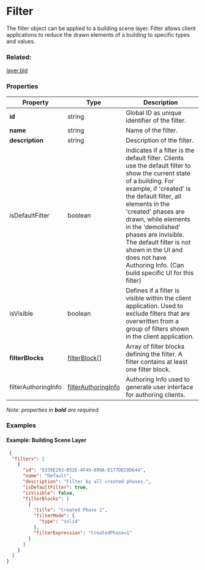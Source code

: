 # Filter

The filter object can be applied to a building scene layer. Filter allows client applications to reduce the drawn elements of a building to specific types and values.

### Related:

[layer.bld](layer.bld.md)
### Properties

| Property | Type | Description |
| --- | --- | --- |
| **id** | string | Global ID as unique identifier of the filter. |
| **name** | string | Name of the filter. |
| **description** | string | Description of the filter. |
| isDefaultFilter | boolean | Indicates if a filter is the default filter. Clients use the default filter to show the current state of a building. For example, if 'created' is the default filter, all elements in the 'created' phases are drawn, while elements in the 'demolished' phases are invisible.  The default filter is not shown in the UI and does not have Authoring Info. (Can build specific UI for this filter) |
| isVisible | boolean | Defines if a filter is visible within the client application. Used to exclude filters that are overwritten from a group of filters shown in the client application. |
| **filterBlocks** | [filterBlock](filterBlock.bld.md)[] | Array of filter blocks defining the filter. A filter contains at least one filter block. |
| filterAuthoringInfo | [filterAuthoringInfo](filterAuthoringInfo.bld.md) | Authoring Info used to generate user interface for authoring clients. |

*Note: properties in **bold** are required*

### Examples 

#### Example: Building Scene Layer 

```json
 {
  "filters": [
    {
      "id": "6339E293-B52E-4F49-899A-E177DEC0D644",
      "name": "Default",
      "description": "Filter by all created phases.",
      "isDefaultFilter": true,
      "isVisible": false,
      "filterBlocks": [
        {
          "title": "Created Phase 1",
          "filterMode": {
            "type": "solid"
          },
          "filterExpression": "CreatedPhase=1"
        }
      ]
    }
  ]
} 
```

